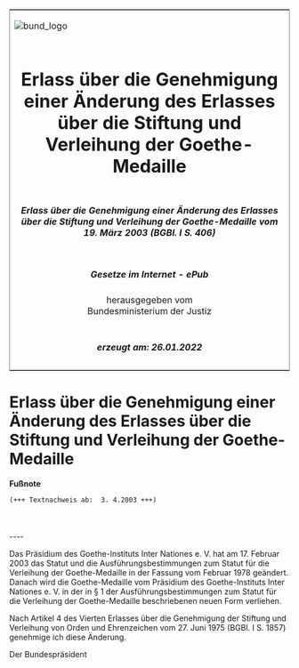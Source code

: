 <span id="DECKBLATT.html"></span>

<table border="0" frame="border" width="100%">

<tr valign="top">

<td align="left">

![bund\_logo](BfJ_2021_Web_de_de.gif)

</td>

<td align="right">

 

</td>

</tr>

<tr align="center" valign="middle">

<td colspan="2">

# Erlass über die Genehmigung einer Änderung des Erlasses über die Stiftung und Verleihung der Goethe-Medaille

</td>

</tr>

<tr align="center" valign="middle">

<td colspan="2">

##### Erlass über die Genehmigung einer Änderung des Erlasses über die Stiftung und Verleihung der Goethe-Medaille vom 19. März 2003 (BGBl. I S. 406)

</td>

</tr>

<tr align="center" valign="middle">

<td colspan="2">

  
  

##### Gesetze im Internet - ePub  
  
herausgegeben vom  
Bundesministerium der Justiz

</td>

</tr>

<tr align="center" valign="bottom">

<td colspan="2">

  
  

##### erzeugt am: 26.01.2022

</td>

</tr>

</table>

<span id="BJNR040600003.html"></span>

# Erlass über die Genehmigung einer Änderung des Erlasses über die Stiftung und Verleihung der Goethe-Medaille

<div>

  
**Fußnote**

<div class="jnhtml">

<div>

<div class="jurAbsatz">

  

``` 
(+++ Textnachweis ab:  3. 4.2003 +++)

 
```

</div>

</div>

</div>

</div>

<span id="BJNR040600003BJNE000100000.html"></span>

###   
\----

<div>

<div class="jnhtml">

<div>

<div class="jurAbsatz">

Das Präsidium des Goethe-Instituts Inter Nationes e. V. hat am 17.
Februar 2003 das Statut und die Ausführungsbestimmungen zum Statut für
die Verleihung der Goethe-Medaille in der Fassung vom Februar 1978
geändert. Danach wird die Goethe-Medaille vom Präsidium des
Goethe-Instituts Inter Nationes e. V. in der in § 1 der
Ausführungsbestimmungen zum Statut für die Verleihung der
Goethe-Medaille beschriebenen neuen Form verliehen.

</div>

<div class="jurAbsatz">

Nach Artikel 4 des Vierten Erlasses über die Genehmigung der Stiftung
und Verleihung von Orden und Ehrenzeichen vom 27. Juni 1975 (BGBl. I S.
1857) genehmige ich diese Änderung.

</div>

<div class="jurAbsatz">

Der Bundespräsident

</div>

</div>

</div>

</div>
